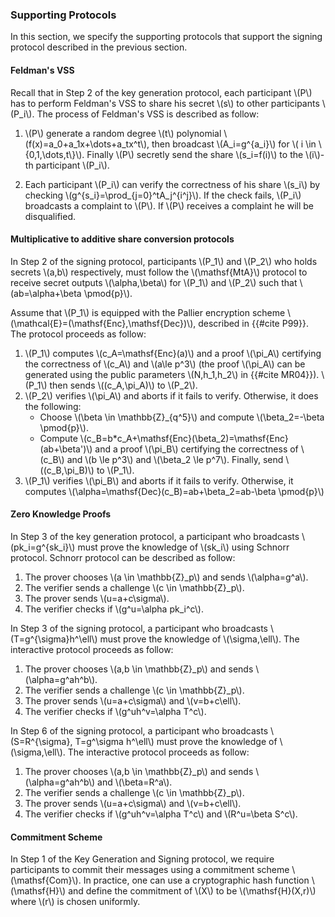 ### Supporting Protocols

In this section, we specify the supporting protocols that support the signing protocol described in the previous section.

#### Feldman's VSS

Recall that in Step 2 of the key generation protocol, each participant \\(P\\) has to perform Feldman's VSS to share his secret \\(s\\) to other participants \\(P_i\\). The process of Feldman's VSS is described as follow:

1. \\(P\\) generate a random degree \\(t\\) polynomial \\(f(x)=a_0+a_1x+\dots+a_tx^t\\), then broadcast \\(A_i=g^{a_i}\\) for \\( i \in \\{0,1,\dots,t\\}\\). Finally \\(P\\) secretly send the share \\(s_i=f(i)\\) to the \\(i\\)-th participant \\(P_i\\).

2. Each participant \\(P_i\\) can verify the correctness of his share \\(s_i\\) by checking \\(g^{s_i}=\prod_{j=0}^tA_j^{i^j}\\). If the check fails, \\(P_i\\) broadcasts a complaint to \\(P\\). If \\(P\\) receives a complaint he will be disqualified. 

#### Multiplicative to additive share conversion protocols 

In Step 2 of the signing protocol, participants \\(P_1\\) and \\(P_2\\) who holds secrets \\(a,b\\) respectively, must follow the \\(\mathsf{MtA}\\) protocol to receive secret outputs \\(\alpha,\beta\\) for \\(P_1\\) and \\(P_2\\) such that \\(ab=\alpha+\beta \pmod{p}\\). 

Assume that \\(P_1\\) is equipped with the Pallier encryption scheme \\(\mathcal{E}=(\mathsf{Enc},\mathsf{Dec})\\), described in {{#cite P99}}. The protocol proceeds as follow:

1. \\(P_1\\) computes \\(c_A=\mathsf{Enc}(a)\\) and a proof \\(\pi_A\\) certifying the correctness of \\(c_A\\) and \\(a\le p^3\\) (the proof \\(\pi_A\\) can be generated using the public parameters \\(N,h_1,h_2\\) in {{#cite MR04}}). \\(P_1\\) then sends \\((c_A,\pi_A)\\) to \\(P_2\\).
2. \\(P_2\\) verifies \\(\pi_A\\) and aborts if it fails to verify. Otherwise, it does the following:
    - Choose \\(\beta \in \mathbb{Z}_{q^5}\\) and compute \\(\beta_2=-\beta \pmod{p}\\).
    - Compute \\(c_B=b*c_A+\mathsf{Enc}(\beta_2)=\mathsf{Enc}(ab+\beta')\\) and a proof \\(\pi_B\\) certifying the correctness of \\(c_B\\) and \\(b \le p^3\\) and \\(\beta_2 \le p^7\\). Finally, send \\((c_B,\pi_B)\\) to \\(P_1\\).
3. \\(P_1\\) verifies \\(\pi_B\\) and aborts if it fails to verify.  Otherwise, it computes \\(\alpha=\mathsf{Dec}(c_B)=ab+\beta_2=ab-\beta \pmod{p}\\)  

#### Zero Knowledge Proofs

In Step 3 of the key generation protocol, a participant who broadcasts \\(pk_i=g^{sk_i}\\) must prove the knowledge of \\(sk_i\\) using Schnorr protocol. Schnorr protocol can be described as follow:

1. The prover chooses \\(a \in \mathbb{Z}_p\\) and sends \\(\alpha=g^a\\).
2. The verifier sends a challenge \\(c \in \mathbb{Z}_p\\).
3. The prover sends \\(u=a+c\sigma\\).
4. The verifier checks if \\(g^u=\alpha pk_i^c\\).

In Step 3 of the signing protocol, a participant who broadcasts \\(T=g^{\sigma}h^\ell\\) must prove the knowledge of \\(\sigma,\ell\\). The interactive protocol proceeds as follow:

1. The prover chooses \\(a,b \in \mathbb{Z}_p\\) and sends \\(\alpha=g^ah^b\\).
2. The verifier sends a challenge \\(c \in \mathbb{Z}_p\\).
3. The prover sends \\(u=a+c\sigma\\) and \\(v=b+c\ell\\).
4. The verifier checks if \\(g^uh^v=\alpha T^c\\).


In Step 6 of the signing protocol, a participant who broadcasts \\(S=R^{\sigma}, T=g^\sigma h^\ell\\) must prove the knowledge of \\(\sigma,\ell\\). The interactive protocol proceeds as follow:

1. The prover chooses \\(a,b \in \mathbb{Z}_p\\) and sends \\(\alpha=g^ah^b\\) and \\(\beta=R^a\\).
2. The verifier sends a challenge \\(c \in \mathbb{Z}_p\\).
3. The prover sends \\(u=a+c\sigma\\) and \\(v=b+c\ell\\).
4. The verifier checks if \\(g^uh^v=\alpha T^c\\) and \\(R^u=\beta S^c\\).

#### Commitment Scheme

In Step 1 of the Key Generation and Signing protocol, we require participants to commit their messages using a commitment scheme \\(\mathsf{Com}\\). In practice, one can use a cryptographic hash function \\(\mathsf{H}\\) and define the commitment of \\(X\\) to be \\(\mathsf{H}(X,r)\\) where \\(r\\) is chosen uniformly. 